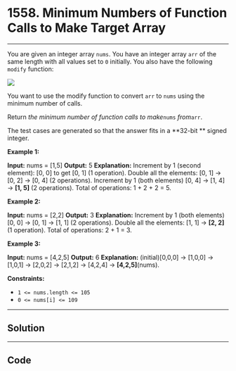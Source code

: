 # 1558. Minimum Numbers of Function Calls to Make Target Array

---

You are given an integer array `nums`. You have an integer array `arr` of the same length with all values set to `0` initially. You also have the following `modify` function:

![](https://assets.leetcode.com/uploads/2020/07/10/sample_2_1887.png)

You want to use the modify function to convert `arr` to `nums` using the minimum number of calls.

Return _the minimum number of function calls to make_`nums` _from_`arr`.

The test cases are generated so that the answer fits in a **32-bit ** signed integer.

 

**Example 1:**


**Input:** nums = [1,5]
**Output:** 5
**Explanation:** Increment by 1 (second element): [0, 0] to get [0, 1] (1 operation).
Double all the elements: [0, 1] -> [0, 2] -> [0, 4] (2 operations).
Increment by 1 (both elements)  [0, 4] -> [1, 4] -> **[1, 5]** (2 operations).
Total of operations: 1 + 2 + 2 = 5.


**Example 2:**


**Input:** nums = [2,2]
**Output:** 3
**Explanation:** Increment by 1 (both elements) [0, 0] -> [0, 1] -> [1, 1] (2 operations).
Double all the elements: [1, 1] -> **[2, 2]** (1 operation).
Total of operations: 2 + 1 = 3.


**Example 3:**


**Input:** nums = [4,2,5]
**Output:** 6
**Explanation:** (initial)[0,0,0] -> [1,0,0] -> [1,0,1] -> [2,0,2] -> [2,1,2] -> [4,2,4] -> **[4,2,5]**(nums).


 

**Constraints:**

  * `1 <= nums.length <= 105`
  * `0 <= nums[i] <= 109`

---

## Solution



---

## Code
```python


```